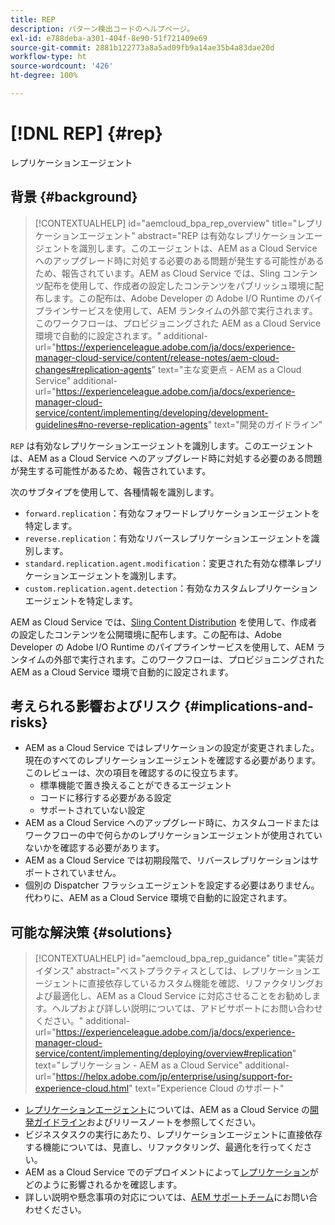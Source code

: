 ```yaml
---
title: REP
description: パターン検出コードのヘルプページ。
exl-id: e788deba-a301-404f-8e90-51f721409e69
source-git-commit: 2881b122773a8a5ad09fb9a14ae35b4a83dae20d
workflow-type: ht
source-wordcount: '426'
ht-degree: 100%

---
```


# [!DNL REP] {#rep}

レプリケーションエージェント

## 背景 {#background}

>[!CONTEXTUALHELP]
>id="aemcloud_bpa_rep_overview"
>title="レプリケーションエージェント"
>abstract="REP は有効なレプリケーションエージェントを識別します。このエージェントは、AEM as a Cloud Service へのアップグレード時に対処する必要のある問題が発生する可能性があるため、報告されています。AEM as Cloud Service では、Sling コンテンツ配布を使用して、作成者の設定したコンテンツをパブリッシュ環境に配布します。この配布は、Adobe Developer の Adobe I/O Runtime のパイプラインサービスを使用して、AEM ランタイムの外部で実行されます。このワークフローは、プロビジョニングされた AEM as a Cloud Service 環境で自動的に設定されます。"
>additional-url="https://experienceleague.adobe.com/ja/docs/experience-manager-cloud-service/content/release-notes/aem-cloud-changes#replication-agents" text="主な変更点 - AEM as a Cloud Service"
>additional-url="https://experienceleague.adobe.com/ja/docs/experience-manager-cloud-service/content/implementing/developing/development-guidelines#no-reverse-replication-agents" text="開発のガイドライン"

`REP` は有効なレプリケーションエージェントを識別します。このエージェントは、AEM as a Cloud Service へのアップグレード時に対処する必要のある問題が発生する可能性があるため、報告されています。

次のサブタイプを使用して、各種情報を識別します。

* `forward.replication`：有効なフォワードレプリケーションエージェントを特定します。
* `reverse.replication`：有効なリバースレプリケーションエージェントを識別します。
* `standard.replication.agent.modification`：変更された有効な標準レプリケーションエージェントを識別します。
* `custom.replication.agent.detection`：有効なカスタムレプリケーションエージェントを特定します。

AEM as Cloud Service では、[Sling Content Distribution](https://sling.apache.org/documentation/bundles/content-distribution.html) を使用して、作成者の設定したコンテンツを公開環境に配布します。この配布は、Adobe Developer の Adobe I/O Runtime のパイプラインサービスを使用して、AEM ランタイムの外部で実行されます。このワークフローは、プロビジョニングされた AEM as a Cloud Service 環境で自動的に設定されます。

## 考えられる影響およびリスク {#implications-and-risks}

* AEM as a Cloud Service ではレプリケーションの設定が変更されました。現在のすべてのレプリケーションエージェントを確認する必要があります。このレビューは、次の項目を確認するのに役立ちます。
   * 標準機能で置き換えることができるエージェント
   * コードに移行する必要がある設定
   * サポートされていない設定
* AEM as a Cloud Service へのアップグレード時に、カスタムコードまたはワークフローの中で何らかのレプリケーションエージェントが使用されていないかを確認する必要があります。
* AEM as a Cloud Service では初期段階で、リバースレプリケーションはサポートされていません。
* 個別の Dispatcher フラッシュエージェントを設定する必要はありません。代わりに、AEM as a Cloud Service 環境で自動的に設定されます。

## 可能な解決策 {#solutions}

>[!CONTEXTUALHELP]
>id="aemcloud_bpa_rep_guidance"
>title="実装ガイダンス"
>abstract="ベストプラクティスとしては、レプリケーションエージェントに直接依存しているカスタム機能を確認、リファクタリングおよび最適化し、AEM as a Cloud Service に対応させることをお勧めします。ヘルプおよび詳しい説明については、アドビサポートにお問い合わせください。"
>additional-url="https://experienceleague.adobe.com/ja/docs/experience-manager-cloud-service/content/implementing/deploying/overview#replication" text="レプリケーション - AEM as a Cloud Service"
>additional-url="https://helpx.adobe.com/jp/enterprise/using/support-for-experience-cloud.html" text="Experience Cloud のサポート"

* [レプリケーションエージェント](https://experienceleague.adobe.com/ja/docs/experience-manager-cloud-service/content/release-notes/aem-cloud-changes#replication-agents)については、AEM as a Cloud Service の[開発ガイドライン](https://experienceleague.adobe.com/ja/docs/experience-manager-cloud-service/content/implementing/developing/development-guidelines#no-reverse-replication-agents)およびリリースノートを参照してください。
* ビジネスタスクの実行にあたり、レプリケーションエージェントに直接依存する機能については、見直し、リファクタリング、最適化を行ってください。
* AEM as a Cloud Service でのデプロイメントによって[レプリケーション](https://experienceleague.adobe.com/ja/docs/experience-manager-cloud-service/content/implementing/deploying/overview#replication)がどのように影響されるかを確認します。
* 詳しい説明や懸念事項の対応については、[AEM サポートチーム](https://helpx.adobe.com/jp/enterprise/using/support-for-experience-cloud.html)にお問い合わせください。
